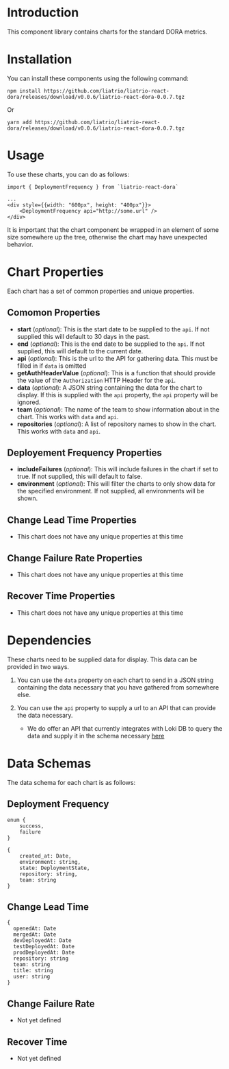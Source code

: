 # Introduction

This component library contains charts for the standard DORA metrics.

# Installation

You can install these components using the following command:

```
npm install https://github.com/liatrio/liatrio-react-dora/releases/download/v0.0.6/liatrio-react-dora-0.0.7.tgz
```
Or
```
yarn add https://github.com/liatrio/liatrio-react-dora/releases/download/v0.0.6/liatrio-react-dora-0.0.7.tgz
```

# Usage

To use these charts, you can do as follows:

```
import { DeploymentFrequency } from `liatrio-react-dora`

...
<div style={{width: "600px", height: "400px"}}>
    <DeploymentFrequency api="http://some.url" />
</div>

```

It is important that the chart component be wrapped in an element of some size somewhere up the tree, otherwise the chart may have unexpected behavior.

# Chart Properties

Each chart has a set of common properties and unique properties.

## Comomon Properties

* **start** (*optional*): This is the start date to be supplied to the `api`.  If not supplied this will default to 30 days in the past.
* **end** (*optional*): This is the end date to be supplied to the `api`.  If not supplied, this will default to the current date.
* **api** (*optional*): This is the url to the API for gathering data.  This must be filled in if `data` is omitted
* **getAuthHeaderValue** (*optional*): This is a function that should provide the value of the `Authorization` HTTP Header for the `api`.
* **data** (*optional*): A JSON string containing the data for the chart to display.  If this is supplied with the `api` property, the `api` property will be ignored.
* **team** (*optional*): The name of the team to show information about in the chart.  This works with `data` and `api`.
* **repositories** (*optional*): A list of repository names to show in the chart.  This works with `data` and `api`.

## Deployement Frequency Properties

* **includeFailures** (*optional*): This will include failures in the chart if set to true.  If not supplied, this will default to false.
* **environment** (*optional*): This will filter the charts to only show data for the specified environment.  If not supplied, all environments will be shown.

## Change Lead Time Properties

* This chart does not have any unique properties at this time

## Change Failure Rate Properties

* This chart does not have any unique properties at this time

## Recover Time Properties

* This chart does not have any unique properties at this time

# Dependencies

These charts need to be supplied data for display.  This data can be provided in two ways.

1. You can use the `data` property on each chart to send in a JSON string containing the data necessary that you have gathered from somewhere else.

2. You can use the `api` property to supply a url to an API that can provide the data necessary.
    * We do offer an API that currently integrates with Loki DB to query the data and supply it in the schema necessary [here](https://github.com/liatrio/liatrio-dora-api)

# Data Schemas

The data schema for each chart is as follows:

## Deployment Frequency

```
enum {
    success,
    failure
}

{
    created_at: Date,
    environment: string,
    state: DeploymentState,
    repository: string,
    team: string
}
```

## Change Lead Time

```
{
  openedAt: Date
  mergedAt: Date
  devDeployedAt: Date
  testDeployedAt: Date
  prodDeployedAt: Date
  repository: string
  team: string
  title: string
  user: string
}
```

## Change Failure Rate

* Not yet defined

## Recover Time

* Not yet defined